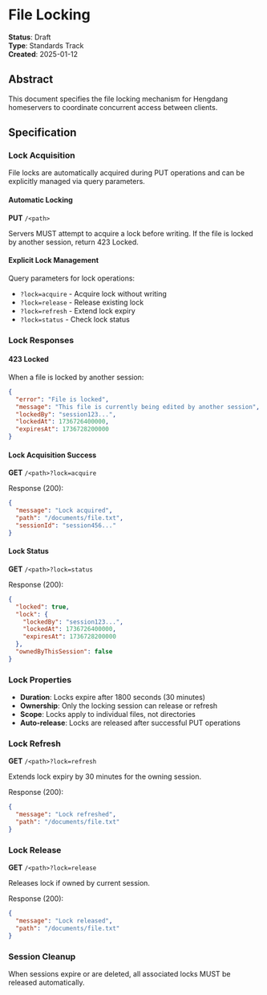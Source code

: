 # File Locking

**Status**: Draft  
**Type**: Standards Track  
**Created**: 2025-01-12

## Abstract

This document specifies the file locking mechanism for Hengdang homeservers to coordinate concurrent access between clients.

## Specification

### Lock Acquisition

File locks are automatically acquired during PUT operations and can be explicitly managed via query parameters.

#### Automatic Locking

**PUT** `/<path>`

Servers MUST attempt to acquire a lock before writing. If the file is locked by another session, return 423 Locked.

#### Explicit Lock Management

Query parameters for lock operations:
- `?lock=acquire` - Acquire lock without writing
- `?lock=release` - Release existing lock  
- `?lock=refresh` - Extend lock expiry
- `?lock=status` - Check lock status

### Lock Responses

#### 423 Locked

When a file is locked by another session:

```json
{
  "error": "File is locked",
  "message": "This file is currently being edited by another session",
  "lockedBy": "session123...",
  "lockedAt": 1736726400000,
  "expiresAt": 1736728200000
}
```

#### Lock Acquisition Success

**GET** `/<path>?lock=acquire`

Response (200):
```json
{
  "message": "Lock acquired",
  "path": "/documents/file.txt",
  "sessionId": "session456..."
}
```

#### Lock Status

**GET** `/<path>?lock=status`

Response (200):
```json
{
  "locked": true,
  "lock": {
    "lockedBy": "session123...",
    "lockedAt": 1736726400000,
    "expiresAt": 1736728200000
  },
  "ownedByThisSession": false
}
```

### Lock Properties

- **Duration**: Locks expire after 1800 seconds (30 minutes)
- **Ownership**: Only the locking session can release or refresh
- **Scope**: Locks apply to individual files, not directories
- **Auto-release**: Locks are released after successful PUT operations

### Lock Refresh

**GET** `/<path>?lock=refresh`

Extends lock expiry by 30 minutes for the owning session.

Response (200):
```json
{
  "message": "Lock refreshed",
  "path": "/documents/file.txt"
}
```

### Lock Release

**GET** `/<path>?lock=release`

Releases lock if owned by current session.

Response (200):
```json
{
  "message": "Lock released",
  "path": "/documents/file.txt"
}
```

### Session Cleanup

When sessions expire or are deleted, all associated locks MUST be released automatically.
